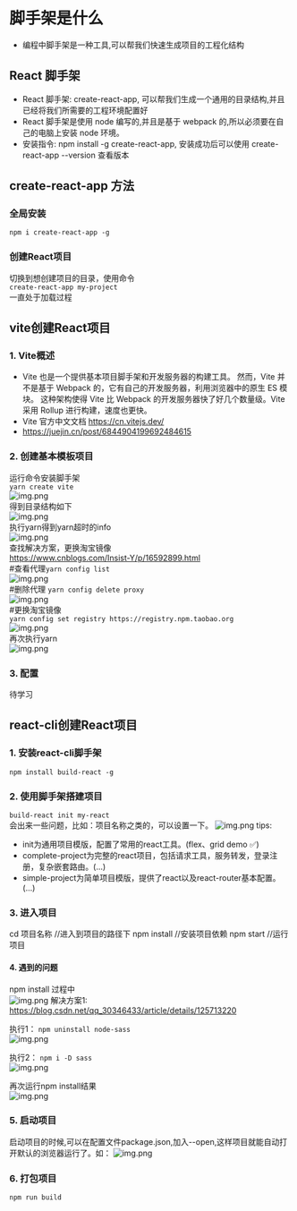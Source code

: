 # 脚手架是什么
+ 编程中脚手架是一种工具,可以帮我们快速生成项目的工程化结构
##  React 脚手架
  + React 脚手架: create-react-app, 可以帮我们生成一个通用的目录结构,并且已经将我们所需要的工程环境配置好
  +  React 脚手架是使用 node 编写的,并且是基于 webpack 的,所以必须要在自己的电脑上安装 node 环境。
  + 安装指令: npm install -g create-react-app, 安装成功后可以使用 create-react-app --version 查看版本
## create-react-app 方法
### 全局安装
`npm i create-react-app -g`
### 创建React项目
切换到想创建项目的目录，使用命令  
`create-react-app my-project`  
一直处于加载过程

## vite创建React项目
### 1. Vite概述
+ Vite 也是一个提供基本项目脚手架和开发服务器的构建工具。 然而，Vite 并不是基于 Webpack 的，它有自己的开发服务器，利用浏览器中的原生 ES 模块。 这种架构使得 Vite 比 Webpack 的开发服务器快了好几个数量级。Vite 采用 Rollup 进行构建，速度也更快。
+ Vite 官方中文文档 https://cn.vitejs.dev/
+ https://juejin.cn/post/6844904199692484615
### 2. 创建基本模板项目
运行命令安装脚手架  
`yarn create vite`  
![img.png](png/vite-project.png)  
得到目录结构如下  
![img.png](png/vite-init-tree.png)    
执行yarn得到yarn超时的info  
![img.png](png/yarn-timeout.png)  
查找解决方案，更换淘宝镜像  
https://www.cnblogs.com/Insist-Y/p/16592899.html  
#查看代理`yarn config list`  
![img.png](png/info-yarn-config-list.png)  
#删除代理 `yarn config delete proxy`  
![img.png](png/delete-config.png)  
#更换淘宝镜像  
`yarn config set registry https://registry.npm.taobao.org`  
![img.png](png/change-config.png)  
再次执行yarn  
![img.png](png/retrying-yarn-result.png)

### 3. 配置
待学习

## react-cli创建React项目
### 1. 安装react-cli脚手架
`npm install build-react -g`
### 2. 使用脚手架搭建项目
`build-react init my-react`  
会出来一些问题，比如：项目名称之类的，可以设置一下。
![img.png](png/build-react.png)
tips:
+ init为通用项目模版，配置了常用的react工具。(flex、grid demo ✅)
+ complete-project为完整的react项目，包括请求工具，服务转发，登录注册，复杂嵌套路由。(...)
+ simple-project为简单项目模版，提供了react以及react-router基本配置。(...)
### 3. 进入项目
cd 项目名称 //进入到项目的路径下
npm install //安装项目依赖
npm start //运行项目
#### 4. 遇到的问题
npm install 过程中  
![img.png](png/erro.png)
解决方案1:
https://blog.csdn.net/qq_30346433/article/details/125713220

执行1：
`npm uninstall node-sass`  
![img.png](png/uninstall-sass.png)

执行2：
`npm i -D sass`   
![img.png](png/install-sass.png)

再次运行npm install结果  
![img.png](png/re-install.png)

### 5. 启动项目
启动项目的时候,可以在配置文件package.json,加入--open,这样项目就能自动打开默认的浏览器运行了。如：
![img.png](png/package-json.png)

### 6. 打包项目
`npm run build`
